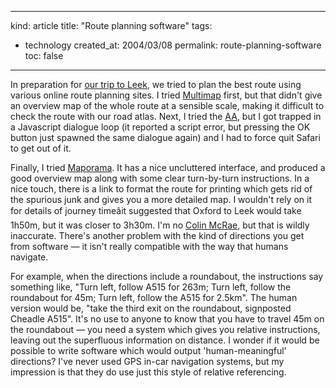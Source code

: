 -----
kind: article
title: "Route planning software"
tags:
- technology
created_at: 2004/03/08
permalink: route-planning-software
toc: false
-----

<p>In preparation for <a href="http://www.rousette.org.uk/mt-static/blog/archives/000633.html" title="The Roaches">our trip to Leek</a>, we tried to plan the best route using various online route planning sites. I tried <a href="http://www.multimap.com/map/home.cgi?client=public&amp;overviewmap=GB&amp;lang=" title="Multimap">Multimap</a> first, but that didn't give an overview map of the whole route at a sensible scale, making it difficult to check the route with our road atlas. Next, I tried the <a href="http://www.multimap.com/map/home.cgi?client=public&amp;overviewmap=GB&amp;lang=" title="The Automobile Association">AA</a>, but I got trapped in a Javascript dialogue loop (it reported a script error, but pressing the OK button just spawned the same dialogue again) and I had to force quit Safari to get out of it.</p>

<p>Finally, I tried <a href="http://maporama.co.uk/share/" title="Maporama">Maporama</a>. It has a nice uncluttered interface, and produced a good overview map along with some clear turn-by-turn instructions. In a nice touch, there is a link to format the route for printing which gets rid of the spurious junk and gives you a more detailed map. I wouldn't rely on it for details of journey timeâit suggested that Oxford to Leek would take 1h50m, but it was closer to 3h30m. I'm no <a href="http://www.colinmcrae.com/" title="Official Colin McRae Fan site">Colin McRae</a>, but that is wildly inaccurate. There's another problem with the kind of directions you get from software &mdash; it isn't really compatible with the way that humans navigate.</p>

<p>For example, when the directions include a roundabout, the instructions say something like, "Turn left, follow A515 for 263m; Turn left, follow the roundabout for 45m; Turn left, follow the A515 for 2.5km". The human version would be, "take the third exit on the roundabout, signposted Cheadle A515". It's no use to anyone to know that you have to travel 45m on the roundabout &mdash; you need a system which gives you relative instructions, leaving out the superfluous information on distance. I wonder if it would be possible to write software which would output 'human-meaningful' directions? I've never used GPS in-car navigation systems, but my impression is that they do use just this style of relative referencing.</p>


